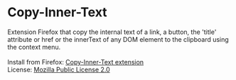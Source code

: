 # Copy-Inner-Text
Extension Firefox that copy the internal text of a link, a button, the 'title' attribute  or href or the innerText of any DOM element to the clipboard using the context menu.<br><br>
Install from Firefox: <a href="https://addons.mozilla.org/en-US/firefox/addon/copy-inner-text/">Copy-Inner-Text extension</a><br>
License: <a href="http://www.mozilla.org/MPL/2.0/">Mozilla Public License 2.0</a>
